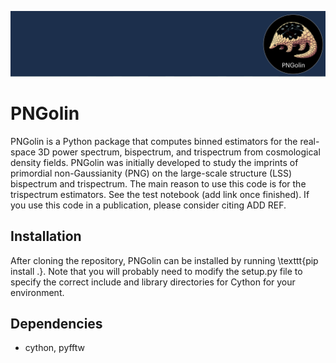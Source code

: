 ![logo](PNGolin_banner.png)
# PNGolin
PNGolin is a Python package that computes binned estimators for the real-space 3D power spectrum, bispectrum, and trispectrum from cosmological density fields. PNGolin was initially developed to study the imprints of primordial non-Gaussianity (PNG) on the large-scale structure (LSS) bispectrum and trispectrum. The main reason to use this code is for the trispectrum estimators. See the test notebook (add link once finished). If you use this code in a publication, please consider citing ADD REF.

## Installation
After cloning the repository, PNGolin can be installed by running \texttt{pip install .}. Note that you will probably need to modify the setup.py file to specify the correct include and library directories for Cython for your environment.

## Dependencies
* cython, pyfftw



